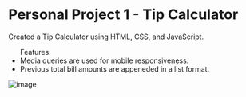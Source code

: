 # Personal Project 1 - Tip Calculator

Created a Tip Calculator using HTML, CSS, and JavaScript.

<ul> 
Features:
<li>Media queries are used for mobile responsiveness.</li>
<li>Previous total bill amounts are appeneded in a list format. </li>
</ul>

![image](https://user-images.githubusercontent.com/79942688/116768581-8f42a500-aa05-11eb-8db3-f4daa9a7c88c.png)
